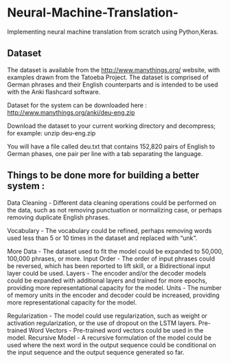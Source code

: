 # Neural-Machine-Translation-
Implementing neural machine translation from scratch using Python,Keras.

## Dataset

The dataset is available from the http://www.manythings.org/ website, with examples drawn from the Tatoeba Project. The dataset is comprised of German phrases and their English counterparts and is intended to be used with the Anki flashcard software.

Dataset for the system can be downloaded here : http://www.manythings.org/anki/deu-eng.zip

Download the dataset to your current working directory and decompress; for example:
unzip deu-eng.zip

You will have a file called deu.txt that contains 152,820 pairs of English to German phases, one pair per line with a tab separating the language.

## Things to be done more for building a better system :

Data Cleaning - Different data cleaning operations could be performed on the data, such as not removing punctuation or normalizing case, or perhaps removing duplicate English phrases.

Vocabulary - The vocabulary could be refined, perhaps removing words used less than 5 or 10 times in the dataset and replaced with “unk“.

More Data - The dataset used to fit the model could be expanded to 50,000, 100,000 phrases, or more.
Input Order - The order of input phrases could be reversed, which has been reported to lift skill, or a Bidirectional input layer could be used.
Layers - The encoder and/or the decoder models could be expanded with additional layers and trained for more epochs, providing more representational capacity for the model.
Units -  The number of memory units in the encoder and decoder could be increased, providing more representational capacity for the model.

Regularization - The model could use regularization, such as weight or activation regularization, or the use of dropout on the LSTM layers.
Pre-trained Word Vectors - Pre-trained word vectors could be used in the model.
Recursive Model - A recursive formulation of the model could be used where the next word in the output sequence could be conditional on the input sequence and the output sequence generated so far.
